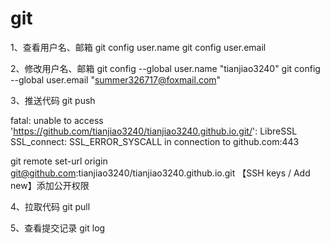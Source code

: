 # git

1、查看用户名、邮箱
git config user.name
git config user.email

2、修改用户名、邮箱
git config --global user.name "tianjiao3240"
git config --global user.email "summer326717@foxmail.com"

3、推送代码
git push

fatal: unable to access 'https://github.com/tianjiao3240/tianjiao3240.github.io.git/': LibreSSL SSL_connect: SSL_ERROR_SYSCALL in connection to github.com:443

git remote set-url origin git@github.com:tianjiao3240/tianjiao3240.github.io.git
【SSH keys / Add new】添加公开权限

4、拉取代码
git pull

5、查看提交记录
git log
